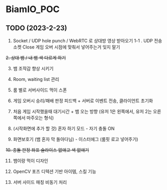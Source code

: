 # BiamIO_POC
## TODO (2023-2-23)

1. Socket / UDP hole punch / WebRTC 로 상대방 영상 받아오기
1-1 . UDP 전송 소켓 Close 게임 오버 시점에 맞춰서 넣어주는거 잊지 말기

~~2. 상대 뱀 / 내 뱀 색 다르게 하기~~

3. 뱀 조작감 향상 시키기

4. Room, waiting list 관리

5. 룸 별로 서버사이드 먹이 스폰

6. 게임 오버시 승리/패배 판정 피드백 + 서버로 이벤트 전송, 클라이언트 초기화

7. 처음 게임 시작했을때 대기시간 + 뱀 오는 방향 (유저 1은 왼쪽에서, 유저 2는 오른쪽에서 마주오는 형식)

8. (시작화면에 추가 할 것) 혼자 하기 모드 - 자기 충돌 ON

9. 화면보호기 (뱀 혼자 막 돌아다님) - 이스터에그 (룸핏 로고 넣어주기)

~~10. 충돌 판정 좌표 슬라이스 없애고 색 없애기~~

11. 뱀이랑 먹이 디자인

12. OpenCV 포즈 디텍션 기반 아이템, 스킬 기능

13. 서버 사이드 매칭 비동기 처리
